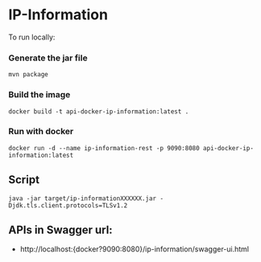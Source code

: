 # IP-Information
To run locally:

### Generate the jar file 
`mvn package`
### Build the image
`docker build -t api-docker-ip-information:latest .`
### Run with docker
`docker run -d --name ip-information-rest -p 9090:8080 api-docker-ip-information:latest`


## Script

`java -jar target/ip-informationXXXXXX.jar -Djdk.tls.client.protocols=TLSv1.2`

## APIs in Swagger url: 

- http://localhost:{docker?9090:8080}/ip-information/swagger-ui.html


